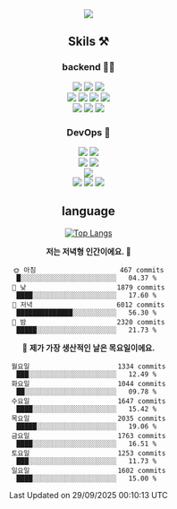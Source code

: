 <div align="center">

<a href="https://hhpluscertificateofcompletion.oopy.io/">
  <img src="https://static.spartacodingclub.kr/hanghae99/plus/completion/badge_black.svg" />
</a>

## Skils ⚒️

### backend 🧑‍💻
  
<img src="https://img.shields.io/badge/Java-FF6600?style=flat-square&logo=buymeacoffee&logoColor=white"/>
<img src="https://img.shields.io/badge/Go-0099FF?style=flat-square&logo=go&logoColor=white"/>
<img src="https://img.shields.io/badge/Kotlin-7F52FF?style=flat-square&logo=kotlin&logoColor=white"/>
  
  
<br />
  
<img src="https://img.shields.io/badge/Spring-339933?style=flat-square&logo=Spring&logoColor=white"/>
<img src="https://img.shields.io/badge/Spring Boot-339933?style=flat-square&logo=Spring Boot&logoColor=white"/>
<img src="https://img.shields.io/badge/Spring Security-339933?style=flat-square&logo=Spring Security&logoColor=white"/>
  
<img src="https://img.shields.io/badge/Spring Data JPA-339933?style=flat-square&logo=Hibernate&logoColor=white"/>

<br />
  
  <img src="https://img.shields.io/badge/mysql-0099FF?style=flat-square&logo=mysql&logoColor=white"/>
  <img src="https://img.shields.io/badge/mariadb-0099FF?style=flat-square&logo=mariadb&logoColor=white"/>
  <img src="https://img.shields.io/badge/mongoDB-47A248?style=flat-square&logo=mongodb&logoColor=white"/>
  
  
### DevOps 🚀
  
  <img src="https://img.shields.io/badge/docker-2496ED?style=flat-square&logo=docker&logoColor=white"/>
  <img src="https://img.shields.io/badge/kubernetes-326CE5?style=flat-square&logo=kubernetes&logoColor=white"/>
  
  <br />
  
  <img src="https://img.shields.io/badge/Github Actions-2088FF?style=flat-square&logo=githubactions&logoColor=white"/>
  <img src="https://img.shields.io/badge/Jenkins-D24939?style=flat-square&logo=jenkins&logoColor=white"/>
  
  
  <br />
  <img src="https://img.shields.io/badge/terraform-7B42BC?style=flat-square&logo=terraform&logoColor=white"/>
  
  <br />
  <img src="https://img.shields.io/badge/Amazon AWS-232F3E?style=flat-square&logo=Amazon AWS&logoColor=white"/>

  <img src="https://img.shields.io/badge/GCP-4285F4?style=flat-square&logo=googlecloud&logoColor=white"/>
  <img src="https://img.shields.io/badge/NCP-03C75A?style=flat-square&logo=naver&logoColor=white"/>
  
  
## language

[![Top Langs](https://github-readme-stats.vercel.app/api/top-langs/?username=zxcv9203&hide=html&exclude_repo=zxcv9203.github.io,golB&theme=grate-gatsby)](https://github.com/zxcv9203/github-readme-stats)
  
<!--START_SECTION:waka-->
**저는 저녁형 인간이에요. 🦉** 

```text
🌞 아침                     467 commits         █░░░░░░░░░░░░░░░░░░░░░░░░   04.37 % 
🌆 낮　                     1879 commits        ████░░░░░░░░░░░░░░░░░░░░░   17.60 % 
🌃 저녁                     6012 commits        ██████████████░░░░░░░░░░░   56.30 % 
🌙 밤　                     2320 commits        █████░░░░░░░░░░░░░░░░░░░░   21.73 % 
```
📅 **제가 가장 생산적인 날은 목요일이에요.** 

```text
월요일                      1334 commits        ███░░░░░░░░░░░░░░░░░░░░░░   12.49 % 
화요일                      1044 commits        ██░░░░░░░░░░░░░░░░░░░░░░░   09.78 % 
수요일                      1647 commits        ████░░░░░░░░░░░░░░░░░░░░░   15.42 % 
목요일                      2035 commits        █████░░░░░░░░░░░░░░░░░░░░   19.06 % 
금요일                      1763 commits        ████░░░░░░░░░░░░░░░░░░░░░   16.51 % 
토요일                      1253 commits        ███░░░░░░░░░░░░░░░░░░░░░░   11.73 % 
일요일                      1602 commits        ████░░░░░░░░░░░░░░░░░░░░░   15.00 % 
```



 Last Updated on 29/09/2025 00:10:13 UTC
<!--END_SECTION:waka-->
  
</div>

